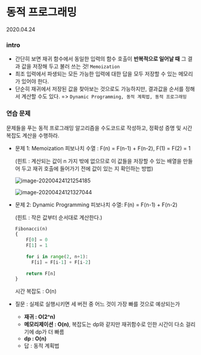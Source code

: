 # 동적 프로그래밍

2020.04.24

### intro

- 간단히 보면 재귀 함수에서 동일한 입력의 함수 호출이 **반복적으로 일어날 때** 그 결과 값을 저장해 두고 불러 쓰는 것! `Memoization`
- 최조 입력에서 파생되는 모든 가능한 입력에 대한 답을 모두 저장할 수 있는 메모리가 있어야 한다.
- 단순히 재귀에서 저장된 값을 찾아보는 것으로도 가능하지만, 결과값을 순서를 정해서 계산할 수도 있다. => `Dynamic Programming, 동적 계획법, 동적 프로그래밍`

### 연습 문제

문제들을 푸는 동적 프로그래밍 알고리즘을 수도코드로 작성하고, 정확성 증명 및 시간 복잡도 계산을 수행하라.

- 문제 1: Memoization 피보나치 수열 : F(n) = F(n-1) + F(n-2), F(1) = F(2) = 1

  (힌트 : 계산되는 값이 n 가지 밖에 없으므로 이 값들을 저장할 수 있는 배열을 만들어 두고 재귀 호출에 들어가기 전에 값이 있는 지 확인하는 방법) 

  ![image-20200424121254185](C:\Users\youbi\AppData\Roaming\Typora\typora-user-images\image-20200424121254185.png)

  ![image-20200424121327044](C:\Users\youbi\AppData\Roaming\Typora\typora-user-images\image-20200424121327044.png)

- 문제 2: Dynamic Programming 피보나치 수열: F(n) = F(n-1) + F(n-2)

  (힌트 : 작은 값부터 순서대로 계산한다.)

  ```python
  Fibonacci(n)
  {
      F[0] = 0
      F[1] = 1
      
      for i in range(2, n+1):
      	F[i] = F[i-1] + F[i-2]
      
      return F[n]
  }
  ```

  시간 복잡도 : O(n)

- 질문 : 실제로 실행시키면 세 버전 중 어느 것이 가장 빠를 것으로 예상되는가

  - **재귀 : O(2^n)**
  - **메모리제이션 : O(n)**, 복잡도는 dp와 같지만 재귀함수로 인한 시간이 다소 걸리기에 dp가 더 빠름
  - **dp : O(n)**
  - 답 : 동적 계획법